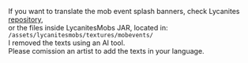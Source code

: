 If you want to translate the mob event splash banners, check Lycanites [repository](https://gitlab.com/Lycanite/LycanitesMobs/-/tree/Minecraft-1.12.2/src/main/resources/assets/lycanitesmobs/textures/mobevents?ref_type=heads),  
or the files inside LycanitesMobs JAR, located in:  
``/assets/lycanitesmobs/textures/mobevents/``  
I removed the texts using an AI tool.  
Please comission an artist to add the texts in your language.
